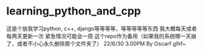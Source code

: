# learning_python_and_cpp
这是个放我学习python, c++, django等等等等，等等等等等东西
我大概每天或者每两天更新一次
紧急情况可能会一周
这个repo作为备用（如果我的系统哪一天崩了，或者不小心永久删除那个文件夹了）
22/6/30 3.00PM
By Oscarf
glhf~
